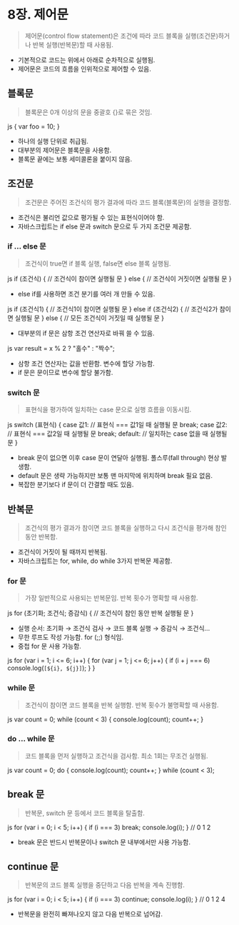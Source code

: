 # 8장. 제어문

> 제어문(control flow statement)은 조건에 따라 코드 블록을 실행(조건문)하거나 반복 실행(반복문)할 때 사용됨.

- 기본적으로 코드는 위에서 아래로 순차적으로 실행됨.
- 제어문은 코드의 흐름을 인위적으로 제어할 수 있음.

## 블록문

> 블록문은 0개 이상의 문을 중괄호 {}로 묶은 것임.

js
{
var foo = 10;
}

- 하나의 실행 단위로 취급됨.
- 대부분의 제어문은 블록문을 사용함.
- 블록문 끝에는 보통 세미콜론을 붙이지 않음.

## 조건문

> 조건문은 주어진 조건식의 평가 결과에 따라 코드 블록(블록문)의 실행을 결정함.

- 조건식은 불리언 값으로 평가될 수 있는 표현식이어야 함.
- 자바스크립트는 if else 문과 switch 문으로 두 가지 조건문 제공함.

### if ... else 문

> 조건식이 true면 if 블록 실행, false면 else 블록 실행됨.

js
if (조건식) {
// 조건식이 참이면 실행될 문
} else {
// 조건식이 거짓이면 실행될 문
}

- else if를 사용하면 조건 분기를 여러 개 만들 수 있음.

js
if (조건식1) {
// 조건식1이 참이면 실행될 문
} else if (조건식2) {
// 조건식2가 참이면 실행될 문
} else {
// 모든 조건식이 거짓일 때 실행될 문
}

- 대부분의 if 문은 삼항 조건 연산자로 바꿔 쓸 수 있음.

js
var result = x % 2 ? "홀수" : "짝수";

- 삼항 조건 연산자는 값을 반환함. 변수에 할당 가능함.
- if 문은 문이므로 변수에 할당 불가함.

### switch 문

> 표현식을 평가하여 일치하는 case 문으로 실행 흐름을 이동시킴.

js
switch (표현식) {
case 값1:
// 표현식 === 값1일 때 실행될 문
break;
case 값2:
// 표현식 === 값2일 때 실행될 문
break;
default:
// 일치하는 case 없을 때 실행될 문
}

- break 문이 없으면 이후 case 문이 연달아 실행됨. 폴스루(fall through) 현상 발생함.
- default 문은 생략 가능하지만 보통 맨 마지막에 위치하며 break 필요 없음.
- 복잡한 분기보다 if 문이 더 간결할 때도 있음.

## 반복문

> 조건식의 평가 결과가 참이면 코드 블록을 실행하고 다시 조건식을 평가해 참인 동안 반복함.

- 조건식이 거짓이 될 때까지 반복됨.
- 자바스크립트는 for, while, do while 3가지 반복문 제공함.

### for 문

> 가장 일반적으로 사용되는 반복문임. 반복 횟수가 명확할 때 사용함.

js
for (초기화; 조건식; 증감식) {
// 조건식이 참인 동안 반복 실행될 문
}

- 실행 순서: 초기화 → 조건식 검사 → 코드 블록 실행 → 증감식 → 조건식...
- 무한 루프도 작성 가능함. for (;;) 형식임.
- 중첩 for 문 사용 가능함.

js
for (var i = 1; i <= 6; i++) {
for (var j = 1; j <= 6; j++) {
if (i + j === 6) console.log(`[${i}, ${j}]`);
}
}

### while 문

> 조건식이 참이면 코드 블록을 반복 실행함. 반복 횟수가 불명확할 때 사용함.

js
var count = 0;
while (count < 3) {
console.log(count);
count++;
}

### do ... while 문

> 코드 블록을 먼저 실행하고 조건식을 검사함. 최소 1회는 무조건 실행됨.

js
var count = 0;
do {
console.log(count);
count++;
} while (count < 3);

## break 문

> 반복문, switch 문 등에서 코드 블록을 탈출함.

js
for (var i = 0; i < 5; i++) {
if (i === 3) break;
console.log(i);
} // 0 1 2

- break 문은 반드시 반복문이나 switch 문 내부에서만 사용 가능함.

## continue 문

> 반복문의 코드 블록 실행을 중단하고 다음 반복을 계속 진행함.

js
for (var i = 0; i < 5; i++) {
if (i === 3) continue;
console.log(i);
} // 0 1 2 4

- 반복문을 완전히 빠져나오지 않고 다음 반복으로 넘어감.
